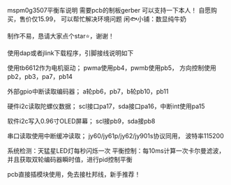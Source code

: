mspm0g3507平衡车说明
需要pcb的制板gerber
可以支持一下本人！
自愿购买，售价仅15.99，
可以帮忙解决环境问题
闲🐟小铺：数显纯牛奶

制作不易，恳请大家点个star⭐，谢谢！

使用dap或者jlink下载程序，引脚接线说明如下

使用tb6612作为电机驱动；
pwma使用pb4，pwmb使用pb5，
方向控制使用pb2，pb3，pa7，pb14

外部gpio中断读取编码器；
a轮pb6，pb7，b轮pb10，pb11

硬件i2c读取陀螺仪数据；
scl接口pa17，sda接口pa16，中断int使用pa15

软件i2c写入0.96寸OLED屏幕；
scl接pb9，sda接pb8

串口读取使用中断缓冲读取；
jy60/jy61p/jy62/jy901s协议同用，
波特率115200

系统检测：天猛星LED灯每秒闪烁一次
平衡控制：每10ms计算一次卡尔曼滤波，并且获取双轮编码器瞬时值，进行pid控制平衡




pcb直接插模块使用，免去接杜邦线，新手推荐！